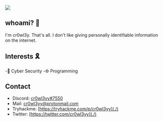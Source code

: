 <img src="https://github.com/cr0wl3yy/cr0wl3yy/blob/main/Webp.net-resizeimage.jpg" width="auto">


## whoami? 🛑
I'm cr0wl3y. That's all. I don't like giving personally identifiable information on the internet. 

## Interests 🎗   
-🔎 Cyber Security
-⚙️ Programming

## Contact
- Discord: [cr0wl3yy#7550](./)
- Mail: [cr0wl3yy@protonmail.com](./)
- Tryhackme: [https://tryhackme.com/p/cr0wl3yy](./)
- Twitter: [https://twitter.com/cr0wl3yy](./)
